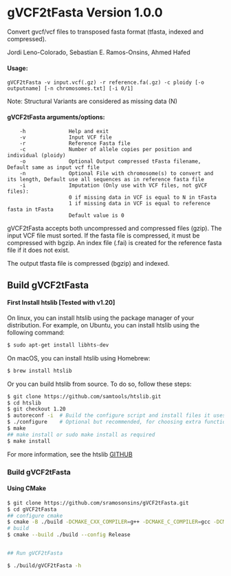 # gVCF2tFasta Version 1.0.0
Convert gvcf/vcf files to transposed fasta format (tfasta, indexed and compressed).

Jordi Leno-Colorado, Sebastian E. Ramos-Onsins, Ahmed Hafed

#### Usage: 
	gVCF2tFasta -v input.vcf(.gz) -r reference.fa(.gz) -c ploidy [-o outputname] [-n chromosomes.txt] [-i 0/1]

Note: Structural Variants are considered as missing data (N)

#### gVCF2tFasta arguments/options:
        -h              Help and exit
        -v              Input VCF file
        -r              Reference Fasta file
        -c              Number of allele copies per position and individual (ploidy)
        -o              Optional Output compressed tFasta filename, Default same as input vcf file
        -n              Optional File with chromosome(s) to convert and its length, Default use all sequences as in reference fasta file
        -i              Imputation (Only use with VCF files, not gVCF files):
                        0 if missing data in VCF is equal to N in tFasta
                        1 if missing data in VCF is equal to reference fasta in tFasta
                        Default value is 0

gVCF2tFasta accepts both uncompressed and compressed files (gzip). The input VCF file must sorted. 
If the fasta file is compressed, it must be compressed with bgzip. An index file (.fai) is created for the reference fasta file if it does not exist.

The output tfasta file is compressed (bgzip) and indexed.

## Build gVCF2tFasta

#### First Install htslib [Tested with v1.20] 

On linux, you can install htslib using the package manager of your distribution. For example, on Ubuntu, you can install htslib using the following command:
```bash
$ sudo apt-get install libhts-dev
```

On macOS, you can install htslib using Homebrew:
```bash
$ brew install htslib
```

Or you can build htslib from source. To do so, follow these steps:

```bash
$ git clone https://github.com/samtools/htslib.git
$ cd htslib
$ git checkout 1.20
$ autoreconf -i  # Build the configure script and install files it uses
$ ./configure    # Optional but recommended, for choosing extra functionality
$ make
## make install or sudo make install as required
$ make install
```
For more information, see the htslib [GITHUB](https://github.com/samtools/htslib)

### Build gVCF2tFasta
#### Using CMake
```bash
$ git clone https://github.com/sramosonsins/gVCF2tFasta.git 
$ cd gVCF2tFasta
## configure cmake
$ cmake -B ./build -DCMAKE_CXX_COMPILER=g++ -DCMAKE_C_COMPILER=gcc -DCMAKE_BUILD_TYPE=Release -S ./
# build
$ cmake --build ./build --config Release


## Run gVCF2tFasta

$ ./build/gVCF2tFasta -h

```
